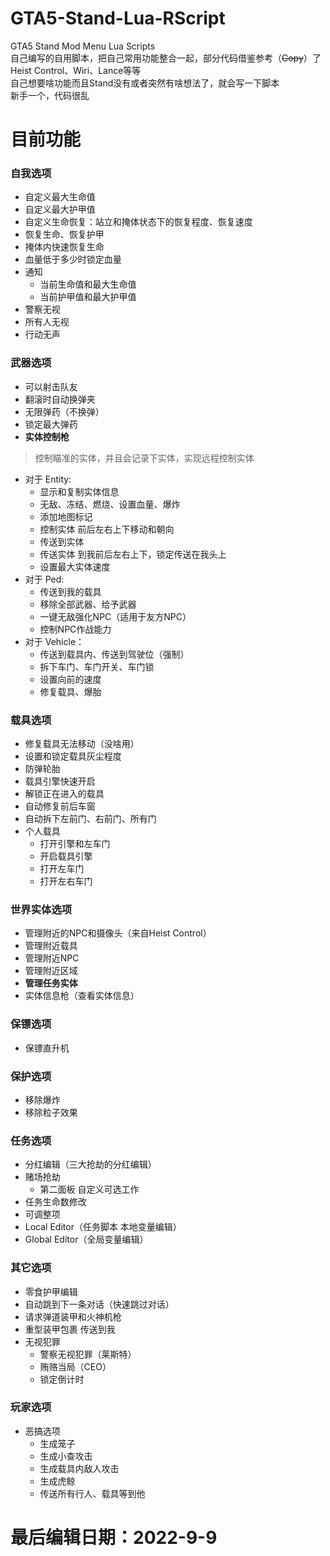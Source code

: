 # GTA5-Stand-Lua-RScript
GTA5 Stand Mod Menu Lua Scripts  
自己编写的自用脚本，把自己常用功能整合一起，部分代码借鉴参考（~~Copy~~）了 Heist Control、Wiri、Lance等等  
自己想要啥功能而且Stand没有或者突然有啥想法了，就会写一下脚本  
新手一个，代码很乱

# 目前功能
### 自我选项
- 自定义最大生命值
- 自定义最大护甲值
- 自定义生命恢复：站立和掩体状态下的恢复程度、恢复速度
- 恢复生命、恢复护甲
- 掩体内快速恢复生命
- 血量低于多少时锁定血量
- 通知
  - 当前生命值和最大生命值
  - 当前护甲值和最大护甲值
- 警察无视
- 所有人无视
- 行动无声

### 武器选项
- 可以射击队友
- 翻滚时自动换弹夹
- 无限弹药（不换弹）
- 锁定最大弹药
- **实体控制枪** 
> 控制瞄准的实体，并且会记录下实体，实现远程控制实体
  - 对于 Entity:
    - 显示和复制实体信息
    - 无敌、冻结、燃烧、设置血量、爆炸
    - 添加地图标记
	- 控制实体 前后左右上下移动和朝向
	- 传送到实体
	- 传送实体 到我前后左右上下，锁定传送在我头上
	- 设置最大实体速度
  - 对于 Ped:
    - 传送到我的载具
	- 移除全部武器、给予武器
	- 一键无敌强化NPC（适用于友方NPC）
	- 控制NPC作战能力
  - 对于 Vehicle：
    - 传送到载具内、传送到驾驶位（强制）
	- 拆下车门、车门开关、车门锁
	- 设置向前的速度
	- 修复载具、爆胎

### 载具选项
- 修复载具无法移动（没啥用）
- 设置和锁定载具灰尘程度
- 防弹轮胎
- 载具引擎快速开启
- 解锁正在进入的载具
- 自动修复前后车窗
- 自动拆下左前门、右前门、所有门
- 个人载具
  - 打开引擎和左车门
  - 开启载具引擎
  - 打开左车门
  - 打开左右车门

### 世界实体选项
- 管理附近的NPC和摄像头（来自Heist Control）
- 管理附近载具
- 管理附近NPC
- 管理附近区域
- **管理任务实体**
- 实体信息枪（查看实体信息）

### 保镖选项
- 保镖直升机

### 保护选项
- 移除爆炸
- 移除粒子效果

### 任务选项
- 分红编辑（三大抢劫的分红编辑）
- 赌场抢劫
  - 第二面板 自定义可选工作
- 任务生命数修改
- 可调整项
- Local Editor（任务脚本 本地变量编辑）
- Global Editor（全局变量编辑）

### 其它选项
- 零食护甲编辑
- 自动跳到下一条对话（快速跳过对话）
- 请求弹道装甲和火神机枪
- 重型装甲包裹 传送到我
- 无视犯罪
  - 警察无视犯罪（莱斯特）
  - 贿赂当局（CEO）
  - 锁定倒计时

### 玩家选项
- 恶搞选项
  - 生成笼子
  - 生成小查攻击
  - 生成载具内敌人攻击
  - 生成虎鲸
  - 传送所有行人、载具等到他
  
  
# 最后编辑日期：2022-9-9
